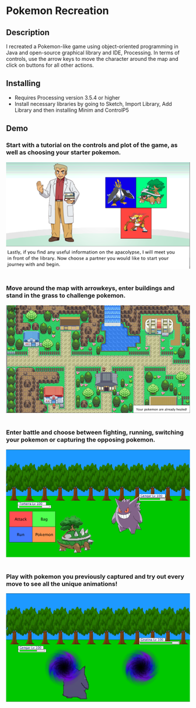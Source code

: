 # Pokemon Recreation

## Description
I recreated a Pokemon-like game using object-oriented programming in Java and open-source graphical library and IDE, Processing.
In terms of controls, use the arrow keys to move the character around the map and click on buttons for all other actions. 

## Installing
* Requires Processing version 3.5.4 or higher
* Install necessary libraries by going to Sketch, Import Library, Add Library and then installing Minim and ControlP5

## Demo
### Start with a tutorial on the controls and plot of the game, as well as choosing your starter pokemon. 
![](Screenshots/Tutorial_screenshot.png) </br></br>

### Move around the map with arrowkeys, enter buildings and stand in the grass to challenge pokemon. 
![](Screenshots/Map_screenshot.png) </br></br>

### Enter battle and choose between fighting, running, switching your pokemon or capturing the opposing pokemon. 
![](Screenshots/Battle_screenshot.png) </br></br>

### Play with pokemon you previously captured and try out every move to see all the unique animations! 
![](Screenshots/Battle2_screenshot.png)
